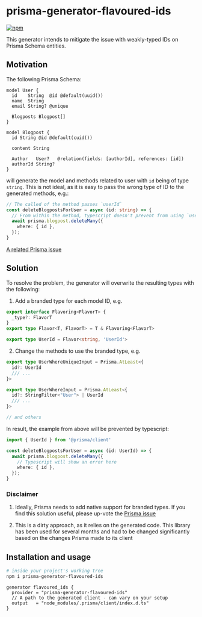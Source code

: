# prisma-generator-flavoured-ids

[![npm](https://img.shields.io/npm/v/prisma-generator-flavoured-ids.svg)](https://www.npmjs.com/package/prisma-generator-flavoured-ids)

This generator intends to mitigate the issue with weakly-typed IDs on Prisma Schema entities.

## Motivation

The following Prisma Schema:

```prisma
model User {
  id    String  @id @default(uuid())
  name  String
  email String? @unique

  Blogposts Blogpost[]
}

model Blogpost {
  id String @id @default(cuid())

  content String

  Author   User?   @relation(fields: [authorId], references: [id])
  authorId String?
}
```

will generate the model and methods related to user with `id` being of type `string`. This is not ideal, as it is easy to pass the wrong type of ID to the generated methods, e.g.:

```typescript
// The called of the method passes `userId`
const deleteBlogpostsForUser = async (id: string) => {
  // From within the method, typescript doesn't prevent from using `userId` as a `blogpostId`
  await prisma.blogpost.deleteMany({
    where: { id },
  });
}
```

[A related Prisma issue](https://github.com/prisma/prisma/issues/9853)

## Solution

To resolve the problem, the generator will overwrite the resulting types with the following:

1. Add a branded type for each model ID, e.g.

  ```typescript
  export interface Flavoring<FlavorT> {
    _type?: FlavorT
  }
  export type Flavor<T, FlavorT> = T & Flavoring<FlavorT>
  
  export type UserId = Flavor<string, 'UserId'>
  ```

2. Change the methods to use the branded type, e.g.

  ```typescript
  export type UserWhereUniqueInput = Prisma.AtLeast<{
    id?: UserId
    /// ...
  }>
  
  export type UserWhereInput = Prisma.AtLeast<{
    id?: StringFilter<"User"> | UserId
    /// ...
  }>
  
  // and others
  ```

In result, the example from above will be prevented by typescript:

```typescript
import { UserId } from '@prisma/client'

const deleteBlogpostsForUser = async (id: UserId) => {
  await prisma.blogpost.deleteMany({
    // Typescript will show an error here
    where: { id },
  });
}
```

### Disclaimer

1. Ideally, Prisma needs to add native support for branded types. If you find this solution useful, please up-vote the [Prisma issue](https://github.com/prisma/prisma/issues/9853)

2. This is a dirty approach, as it relies on the generated code. This library has been used for several months and had to be changed significantly based on the changes Prisma made to its client

## Installation and usage

```sh
# inside your project's working tree
npm i prisma-generator-flavoured-ids
```

```prisma
generator flavoured_ids {
  provider = "prisma-generator-flavoured-ids"
  // A path to the generated client - can vary on your setup
  output   = "node_modules/.prisma/client/index.d.ts"
}
```
